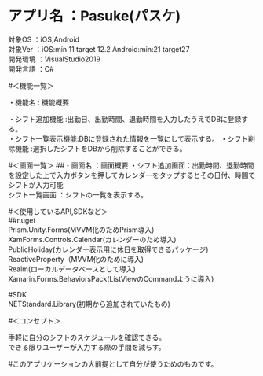 # アプリ名 ：Pasuke(パスケ)  
 対象OS   ：iOS,Android  
 対象Ver  ：iOS:min 11 target 12.2 Android:min:21 target27  
 開発環境 ：VisualStudio2019  
 開発言語 ：C#  

#＜機能一覧＞  

・機能名           	: 機能概要  

 ・シフト追加機能    :出勤日、出勤時間、退勤時間を入力したうえでDBに登録する。  
 ・シフト一覧表示機能:DBに登録された情報を一覧にして表示する。 
 ・シフト削除機能    :選択したシフトをDBから削除することができる。  


#＜画面一覧＞ 
##・画面名   ：画面概要 
・シフト追加画面：出勤時間、退勤時間を設定した上で入力ボタンを押してカレンダーをタップするとその日付、時間でシフトが入力可能  
 シフト一覧画面 ：シフトの一覧を表示する。  

#＜使用しているAPI,SDKなど＞  
##nuget  
 Prism.Unity.Forms(MVVM化のためPrism導入)  
 XamForms.Controls.Calendar(カレンダーのため導入)  
 PublicHoliday(カレンダー表示用に休日を取得できるパッケージ)  
 ReactiveProperty（MVVM化のために導入)  
 Realm(ローカルデータベースとして導入)  
 Xamarin.Forms.BehaviorsPack(ListViewのCommandように導入)  

#SDK  
 NETStandard.Library(初期から追加されていたもの)  


#＜コンセプト＞  

手軽に自分のシフトのスケジュールを確認できる。  
できる限りユーザーが入力する際の手間を減らす。  


#このアプリケーションの大前提として自分が使うためのものです。